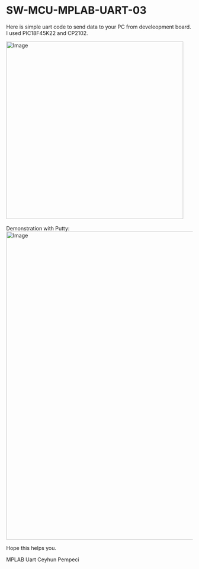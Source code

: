 # SW-MCU-MPLAB-UART-03

Here is simple uart code to send data to your PC from develeopment board. I used PIC18F45K22 and CP2102.

<img width="478" alt="Image" src="https://github.com/user-attachments/assets/7be32b62-cea8-4cc9-a892-6de00c083018" />

<br>
<br>
Demonstration with Putty:

<img width="830" alt="Image" src="https://github.com/user-attachments/assets/487991cb-60ed-4bd4-8369-d6082f824581" />

Hope this helps you.

MPLAB Uart
Ceyhun Pempeci
